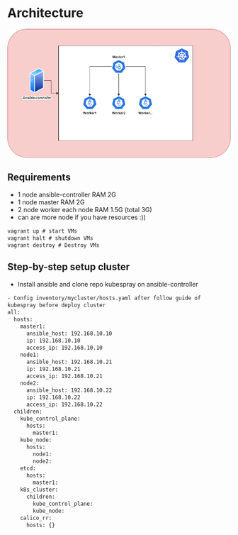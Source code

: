 # Architecture
![Screenshot](./diagram/Architecture.png)

## Requirements
- 1 node ansible-controller RAM 2G
- 1 node master RAM 2G
- 2 node worker each node RAM 1.5G (total 3G)
- can are more node if you have resources :))
```
vagrant up # start VMs
vagrant halt # shutdown VMs
vagrant destroy # Destroy VMs
```
## Step-by-step setup cluster
- Install ansible and clone repo kubespray on ansible-controller
```
- Config inventory/mycluster/hosts.yaml after follow guide of kubespray before deploy cluster
all:
  hosts:
    master1:
      ansible_host: 192.168.10.10
      ip: 192.168.10.10
      access_ip: 192.168.10.10
    node1:
      ansible_host: 192.168.10.21
      ip: 192.168.10.21
      access_ip: 192.168.10.21
    node2:
      ansible_host: 192.168.10.22
      ip: 192.168.10.22
      access_ip: 192.168.10.22
  children:
    kube_control_plane:
      hosts:
        master1:
    kube_node:
      hosts:
        node1:
        node2:
    etcd:
      hosts:
        master1:
    k8s_cluster:
      children:
        kube_control_plane:
        kube_node:
    calico_rr:
      hosts: {}
```